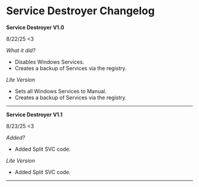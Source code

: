 # Service Destroyer Changelog

**Service Destroyer V1.0**

8/22/25 <3

*What it did?*
- Disables Windows Services.
- Creates a backup of Services via the registry.

*Lite Version*
- Sets all Windows Services to Manual.
- Creates a backup of Services via the registry.

---

**Service Destroyer V1.1**

8/23/25 <3

*Added?*
- Added Split SVC code.

*Lite Version*
- Added Split SVC code.

---
